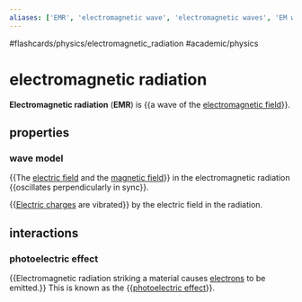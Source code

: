 ```yaml
---
aliases: ['EMR', 'electromagnetic wave', 'electromagnetic waves', 'EM wave', 'EM waves',]
---
```


#flashcards/physics/electromagnetic_radiation #academic/physics

# electromagnetic radiation

__Electromagnetic radiation__ (__EMR__) is {{a wave of the [electromagnetic field](electromagnetic%20field.md)}}.

## properties

### wave model

{{The [electric field](electric%20field.md) and the [magnetic field](magnetic%20field.md)}} in the electromagnetic radiation {{oscillates perpendicularly in sync}}.

{{[Electric charges](electric%20charge.md) are vibrated}} by the electric field in the radiation.

## interactions

### photoelectric effect

{{Electromagnetic radiation striking a material causes [electrons](electron.md) to be emitted.}} This is known as the {{[photoelectric effect](photoelectric%20effect.md)}}.
